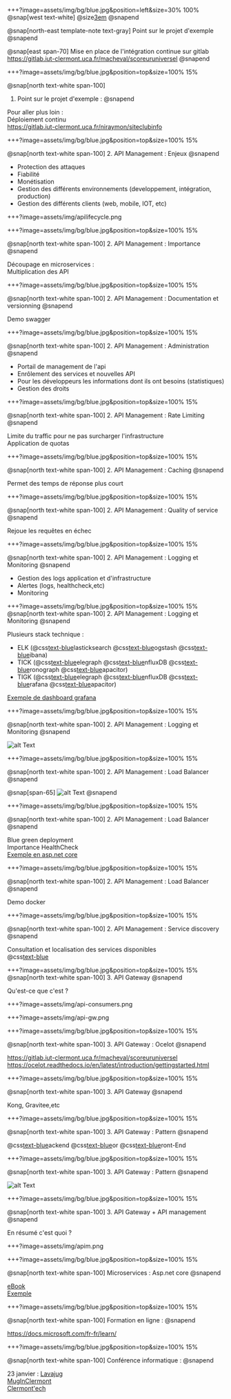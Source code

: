 +++?image=assets/img/bg/blue.jpg&position=left&size=30% 100%
@snap[west text-white]
@size[3em](1.)
@snapend

@snap[north-east template-note text-gray]
Point sur le projet d'exemple 
@snapend

@snap[east span-70]
Mise en place de l'intégration continue sur gitlab <br/>
https://gitlab.iut-clermont.uca.fr/macheval/scoreuruniversel
@snapend

+++?image=assets/img/bg/blue.jpg&position=top&size=100% 15%

@snap[north text-white span-100]
1. Point sur le projet d'exemple  : 
@snapend

Pour aller plus loin : <br/>
Déploiement continu <br/>
https://gitlab.iut-clermont.uca.fr/niraymon/siteclubinfo

+++?image=assets/img/bg/blue.jpg&position=top&size=100% 15%

@snap[north text-white span-100]
2. API Management : Enjeux
@snapend

- Protection des attaques
- Fiabilité 
- Monétisation
- Gestion des différents environnements (developpement, intégration, production)
- Gestion des différents clients (web, mobile, IOT, etc)

+++?image=assets/img/apilifecycle.png

+++?image=assets/img/bg/blue.jpg&position=top&size=100% 15%

@snap[north text-white span-100]
2. API Management : Importance
@snapend

Découpage en microservices :<br/>Multiplication des API 

+++?image=assets/img/bg/blue.jpg&position=top&size=100% 15%

@snap[north text-white span-100]
2. API Management : Documentation et versionning
@snapend

Demo swagger 

+++?image=assets/img/bg/blue.jpg&position=top&size=100% 15%

@snap[north text-white span-100]
2. API Management : Administration
@snapend

- Portail de management de l'api
- Enrôlement des services et nouvelles API 
- Pour les développeurs les informations dont ils ont besoins (statistiques)
- Gestion des droits 

+++?image=assets/img/bg/blue.jpg&position=top&size=100% 15%

@snap[north text-white span-100]
2. API Management : Rate Limiting
@snapend

Limite du traffic pour ne pas surcharger l'infrastructure<br/>
Application de quotas

+++?image=assets/img/bg/blue.jpg&position=top&size=100% 15%

@snap[north text-white span-100]
2. API Management : Caching
@snapend

Permet des temps de réponse plus court<br/>

+++?image=assets/img/bg/blue.jpg&position=top&size=100% 15%

@snap[north text-white span-100]
2. API Management : Quality of service
@snapend

Rejoue les requêtes en échec 

+++?image=assets/img/bg/blue.jpg&position=top&size=100% 15%

@snap[north text-white span-100]
2. API Management : Logging et Monitoring
@snapend

- Gestion des logs application et d'infrastructure
- Alertes (logs, healthcheck,etc)
- Monitoring

+++?image=assets/img/bg/blue.jpg&position=top&size=100% 15%
@snap[north text-white span-100]
2. API Management : Logging et Monitoring
@snapend

Plusieurs stack technique : 
- ELK (@css[text-blue](E)lasticksearch @css[text-blue](L)ogstash @css[text-blue](K)ibana)
- TICK (@css[text-blue](T)elegraph @css[text-blue](I)nfluxDB @css[text-blue](C)ronograph @css[text-blue](K)apacitor)
- TIGK (@css[text-blue](T)elegraph @css[text-blue](I)nfluxDB @css[text-blue](G)rafana @css[text-blue](K)apacitor)

[Exemple de dashboard grafana](https://play.grafana.org)

+++?image=assets/img/bg/blue.jpg&position=top&size=100% 15%

@snap[north text-white span-100]
2. API Management : Logging et Monitoring
@snapend

![alt Text](assets/img/TICK.png)

+++?image=assets/img/bg/blue.jpg&position=top&size=100% 15%

@snap[north text-white span-100]
2. API Management : Load Balancer
@snapend

@snap[span-65]
![alt Text](assets/img/load-balancer.png)
@snapend

+++?image=assets/img/bg/blue.jpg&position=top&size=100% 15%

@snap[north text-white span-100]
2. API Management : Load Balancer
@snapend

Blue green deployment <br/>
Importance HealthCheck <br/>
[Exemple en asp.net core](https://docs.microsoft.com/fr-fr/dotnet/standard/microservices-architecture/implement-resilient-applications/monitor-app-health)

+++?image=assets/img/bg/blue.jpg&position=top&size=100% 15%

@snap[north text-white span-100]
2. API Management : Load Balancer
@snapend

Demo docker 

+++?image=assets/img/bg/blue.jpg&position=top&size=100% 15%

@snap[north text-white span-100]
2. API Management : Service discovery
@snapend

Consultation et localisation des services disponibles <br/>
@css[text-blue](Consul)

+++?image=assets/img/bg/blue.jpg&position=top&size=100% 15%
@snap[north text-white span-100]
3. API Gateway 
@snapend

Qu'est-ce que c'est ? 

+++?image=assets/img/api-consumers.png

+++?image=assets/img/api-gw.png

+++?image=assets/img/bg/blue.jpg&position=top&size=100% 15%

@snap[north text-white span-100]
3. API Gateway : Ocelot 
@snapend

https://gitlab.iut-clermont.uca.fr/macheval/scoreuruniversel <br/>
https://ocelot.readthedocs.io/en/latest/introduction/gettingstarted.html

+++?image=assets/img/bg/blue.jpg&position=top&size=100% 15%

@snap[north text-white span-100]
3. API Gateway
@snapend

Kong, Gravitee,etc

+++?image=assets/img/bg/blue.jpg&position=top&size=100% 15%

@snap[north text-white span-100]
3. API Gateway : Pattern
@snapend

@css[text-blue](B)ackend @css[text-blue](F)or @css[text-blue](F)ront-End

+++?image=assets/img/bg/blue.jpg&position=top&size=100% 15%

@snap[north text-white span-100]
3. API Gateway : Pattern
@snapend

![alt Text](assets/img/BFF.png)

+++?image=assets/img/bg/blue.jpg&position=top&size=100% 15%

@snap[north text-white span-100]
3. API Gateway + API management 
@snapend

En résumé c'est quoi ? 

+++?image=assets/img/apim.png


+++?image=assets/img/bg/blue.jpg&position=top&size=100% 15%

@snap[north text-white span-100]
Microservices : Asp.net core
@snapend

[eBook](https://aka.ms/microservicesebook) <br/>
[Exemple](https://github.com/dotnet-architecture/eshopOnContainers)

+++?image=assets/img/bg/blue.jpg&position=top&size=100% 15%

@snap[north text-white span-100]
Formation en ligne : 
@snapend

https://docs.microsoft.com/fr-fr/learn/

+++?image=assets/img/bg/blue.jpg&position=top&size=100% 15%

@snap[north text-white span-100]
Conférence informatique :
@snapend

23 janvier : [Lavajug](https://www.lavajug.org/) <br/>
[MugInClermont](https://www.meetup.com/fr-FR/MugInClermont/) <br/>
[Clermont'ech](https://www.clermontech.org/)